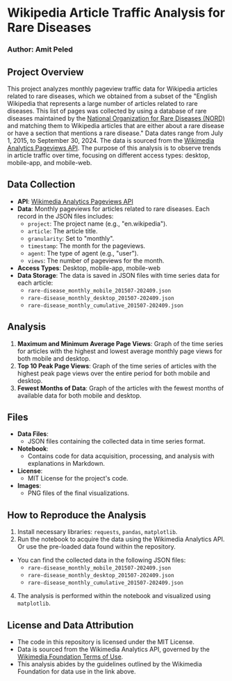 # Wikipedia Article Traffic Analysis for Rare Diseases
### Author: Amit Peled

## Project Overview
This project analyzes monthly pageview traffic data for Wikipedia articles related to rare diseases, which we obtained from a subset of the "English Wikipedia that represents a large number of articles related to rare diseases. This list of pages was collected by using a database of rare diseases maintained by the [National Organization for Rare Diseases (NORD)](https://rarediseases.org) and matching them to Wikipedia articles that are either about a rare disease or have a section that mentions a rare disease." Data dates range from July 1, 2015, to September 30, 2024. The data is sourced from the [Wikimedia Analytics Pageviews API](https://www.mediawiki.org/wiki/Wikimedia_REST_API). The purpose of this analysis is to observe trends in article traffic over time, focusing on different access types: desktop, mobile-app, and mobile-web.

## Data Collection
* **API**: [Wikimedia Analytics Pageviews API](https://www.mediawiki.org/wiki/Wikimedia_REST_API)
* **Data**: Monthly pageviews for articles related to rare diseases. Each record in the JSON files includes:
  * `project`: The project name (e.g., "en.wikipedia").
  * `article`: The article title.
  * `granularity`: Set to "monthly".
  * `timestamp`: The month for the pageviews.
  * `agent`: The type of agent (e.g., "user").
  * `views`: The number of pageviews for the month.
* **Access Types**: Desktop, mobile-app, mobile-web
* **Data Storage**: The data is saved in JSON files with time series data for each article:
  * `rare-disease_monthly_mobile_201507-202409.json`
  * `rare-disease_monthly_desktop_201507-202409.json`
  * `rare-disease_monthly_cumulative_201507-202409.json`

## Analysis
1. **Maximum and Minimum Average Page Views**: Graph of the time series for articles with the highest and lowest average monthly page views for both mobile and desktop.
2. **Top 10 Peak Page Views**: Graph of the time series of articles with the highest peak page views over the entire period for both mobile and desktop.
3. **Fewest Months of Data**: Graph of the articles with the fewest months of available data for both mobile and desktop.

## Files
* **Data Files**:
  - JSON files containing the collected data in time series format.
* **Notebook**:
  - Contains code for data acquisition, processing, and analysis with explanations in Markdown.
* **License**:
  - MIT License for the project's code.
* **Images**:
  - PNG files of the final visualizations.

## How to Reproduce the Analysis
1. Install necessary libraries: `requests`, `pandas`, `matplotlib`.
2. Run the notebook to acquire the data using the Wikimedia Analytics API. Or use the pre-loaded data found within the repository.
- You can find the collected data in the following JSON files:
     - `rare-disease_monthly_mobile_201507-202409.json`
     - `rare-disease_monthly_desktop_201507-202409.json`
     - `rare-disease_monthly_cumulative_201507-202409.json`
4. The analysis is performed within the notebook and visualized using `matplotlib`.

## License and Data Attribution
* The code in this repository is licensed under the MIT License.
* Data is sourced from the Wikimedia Analytics API, governed by the [Wikimedia Foundation Terms of Use](https://foundation.wikimedia.org/wiki/Terms_of_Use).
* This analysis abides by the guidelines outlined by the Wikimedia Foundation for data use in the link above.
